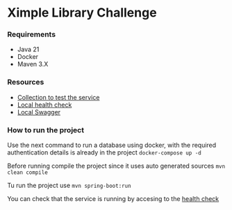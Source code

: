 # Ximple Library Challenge

### Requirements
* Java 21
* Docker
* Maven 3.X

### Resources

* [Collection to test the service](https://)
* [Local health check](http://localhost:8080/actuator/health)
* [Local Swagger](http://localhost:8080/swagger-ui/index.html)

### How to run the project


Use the next command to run a database using docker, with the required authentication details is already in the project
`docker-compose up -d`

Before running compile the project since it uses auto generated sources
`mvn clean compile`

Tu run the project use
`mvn spring-boot:run`

You can check that the service is running by accesing to the [health check](http://localhost:8080/actuator/health)






